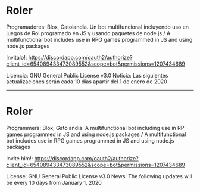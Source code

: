 # Roler
Programadores: Blox, Gatolandia. Un bot multifuncional incluyendo uso en juegos de Rol programado en JS y usando paquetes de node.js / A multifunctional bot includes use in RPG games programmed in JS and using node.js packages

Invitalo!:
https://discordapp.com/oauth2/authorize?client_id=654089433473089552&scope=bot&permissions=1207434689

Licencia: GNU General Public License v3.0
Noticia: Las siguientes actualizaciones serán cada 10 días apartir del 1 de enero de 2020

-----------------------------------------------------------------------------------------

# Roler
Programmers: Blox, Gatolandia. A multifunctional bot including use in RP games programmed in JS and using node.js packages / A multifunctional bot includes use in RPG games programmed in JS and using node.js packages

Invite him!:
https://discordapp.com/oauth2/authorize?client_id=654089433473089552&scope=bot&permissions=1207434689

License: GNU General Public License v3.0
News: The following updates will be every 10 days from January 1, 2020